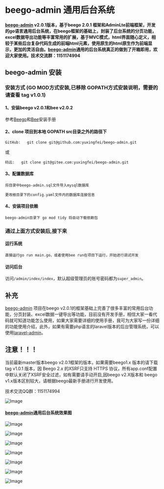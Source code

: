 # beego-admin 通用后台系统

#### [beego-admin](https://github.com/yuxingfei/beego-admin) v2.0.1版本，基于beego 2.0.1 框架和AdminLte前端框架，开发的go语言通用后台系统，在beego框架的基础上，封装了后台系统的分页功能，excel数据导出功能等丰富常用的扩展，基于MVC模式，html界面随心定义，相较于某些后台复杂代码生成的前端html元素，使用原生的html原生作为前端显示，更加的灵活自由。[beego-admin](https://github.com/yuxingfei/beego-admin)通用的后台系统真正的做到了开箱即用，欢迎大家使用。技术交流群：1151174994

## beego-admin 安装

### 安装方式 (GO MOD方式安装,已移除 GOPATH方式安装说明，需要的请查看 tag v1.0.1)

#### 1、安装beego v2.0.1和bee v2.0.2
参考[Beego](https://beego.me/docs/install/)和[Bee](https://beego.me/docs/install/bee.md)安装手册

#### 2、clone 项目到本地 GOPATH src目录之外的路径下
```
GitHub:   git clone git@github.com:yuxingfei/beego-admin.git
```
或
```
码云:   git clone git@gitee.com:yuxingfei/beego-admin.git
```


#### 3、配置数据库
```
将目录中beego-admin.sql文件导入mysql数据库

更改根目录下的config.yaml文件内的数据库连接信息
```

#### 4、安装项目依赖
```
beego-admin目录下 go mod tidy 将自动下载依赖包
```

### 通过上面方式安装后,接下来

#### 运行系统
```
直接运行go run main.go，或者使用bee run在项目下运行，开始进行调试开发
```

#### 访问后台
访问`/admin/index/index`，默认超级管理员的账号密码都为`super_admin`。


## 补充
[beego-admin](https://github.com/yuxingfei/beego-admin) 项目在beego v2.0.1的框架基础上完善了很多丰富的常用后台功能，分页封装、excel数据一键导出等功能，目前没有开发手册，相信大家一看代码就可知道功能怎么使用，如果大家需要详细的使用手册，我可为大家写一份详细的功能使用介绍，此外，如果有需要php语言的laravel版本的后台管理系统，可以使用[laravel-admin](https://github.com/yuxingfei/laravel-admin)。

## 注意！！！
当前最新master版本beego v2.0.1框架的版本，如果需要beego1.x 版本的请下载 tag v1.0.1 版本，因 Beego 2.x 的XSRF只支持 HTTPS 协议，所有app.conf配置中默认关闭了XSRF安全过滤，如有需要请手动开启,因beego v2.X版本和 beego v1.x版本区别较大，请根据beego最新手册进行开发使用。

技术交流QQ群：1151174994

![Image](https://raw.githubusercontent.com/yuxingfei/images/master/beego-admin-qq-share.png)

#### [beego-admin](https://github.com/yuxingfei/beego-admin)通用后台系统效果图

![Image](https://raw.githubusercontent.com/yuxingfei/images/master/beego-login-1.jpg)

![Image](https://raw.githubusercontent.com/yuxingfei/images/master/beego-index-2.png)

![Image](https://raw.githubusercontent.com/yuxingfei/images/master/beego-user-index-3.png)

![Image](https://raw.githubusercontent.com/yuxingfei/images/master/beego-user-4.png)

![Image](https://raw.githubusercontent.com/yuxingfei/images/master/beego-admin-role-5.png)

![Image](https://raw.githubusercontent.com/yuxingfei/images/master/beego-admin-menu-6.png)

![Image](https://raw.githubusercontent.com/yuxingfei/images/master/beego-setting-7.png)

